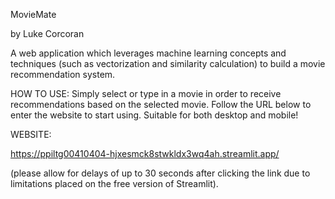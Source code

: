 MovieMate

by Luke Corcoran

A web application which leverages machine learning concepts and techniques (such as vectorization and similarity calculation) to build a movie recommendation system.

HOW TO USE:
Simply select or type in a movie in order to receive recommendations based on the selected movie.
Follow the URL below to enter the website to start using. Suitable for both desktop and mobile!

WEBSITE: 

https://ppiltg00410404-hjxesmck8stwkldx3wq4ah.streamlit.app/

(please allow for delays of up to 30 seconds after clicking the link due to limitations placed on the free version of Streamlit).
